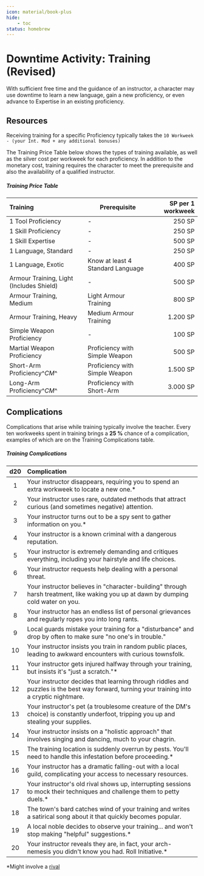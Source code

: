 ```yaml
---
icon: material/book-plus
hide:
    - toc
status: homebrew
---
```


# Downtime Activity: Training (Revised)

With sufficient free time and the guidance of an instructor, a character may use downtime to learn a new language, gain a new proficiency, or even advance to Expertise in an existing proficiency.

## Resources

Receiving training for a specific Proficiency typically takes the `10 Workweek - (your Int. Mod + any additional bonuses)`

The Training Price Table below shows the types of training available, as well as the silver cost per workweek for each proficiency. In addition to the monetary cost, training requires the character to meet the prerequisite and also the availability of a qualified instructor.

##### Training Price Table

| Training | Prerequisite | SP per 1 workweek |
|:--|---|--:|
| 1 Tool Proficiency | - | 250 SP |
| 1 Skill Proficiency | - | 250 SP |
| 1 Skill Expertise | - | 500 SP |
| 1 Language, Standard | - | 250 SP |
| 1 Language, Exotic | Know at least 4 Standard Language | 400 SP |
| Armour Training, Light (Includes Shield) | - | 500 SP |
| Armour Training, Medium | Light Armour Training | 800 SP |
| Armour Training, Heavy | Medium Armour Training | 1.200 SP |
| Simple Weapon Proficiency | - | 100 SP |
| Martial Weapon Proficiency | Proficiency with Simple Weapon | 500 SP |
| Short-Arm Proficiency^*CM*^ | Proficiency with Simple Weapon | 1.500 SP |
| Long-Arm Proficiency^*CM*^ | Proficiency with Short-Arm | 3.000 SP

## Complications

Complications that arise while training typically involve the teacher. Every ten workweeks spent in training brings a **25 %** chance of a complication, examples of which are on the Training Complications table.

##### Training Complications

| d20 | Complication |
|:---:|:---|
| 1  | Your instructor disappears, requiring you to spend an extra workweek to locate a new one.* |
| 2  | Your instructor uses rare, outdated methods that attract curious (and sometimes negative) attention. |
| 3  | Your instructor turns out to be a spy sent to gather information on you.* |
| 4  | Your instructor is a known criminal with a dangerous reputation. |
| 5  | Your instructor is extremely demanding and critiques everything, including your hairstyle and life choices. |
| 6  | Your instructor requests help dealing with a personal threat. |
| 7  | Your instructor believes in "character-building" through harsh treatment, like waking you up at dawn by dumping cold water on you. |
| 8  | Your instructor has an endless list of personal grievances and regularly ropes you into long rants. |
| 9  | Local guards mistake your training for a "disturbance" and drop by often to make sure "no one's in trouble." |
| 10 | Your instructor insists you train in random public places, leading to awkward encounters with curious townsfolk. |
| 11 | Your instructor gets injured halfway through your training, but insists it's "just a scratch."* |
| 12 | Your instructor decides that learning through riddles and puzzles is the best way forward, turning your training into a cryptic nightmare. |
| 13 | Your instructor's pet (a troublesome creature of the DM's choice) is constantly underfoot, tripping you up and stealing your supplies. |
| 14 | Your instructor insists on a "holistic approach" that involves singing and dancing, much to your chagrin. |
| 15 | The training location is suddenly overrun by pests. You'll need to handle this infestation before proceeding.* |
| 16 | Your instructor has a dramatic falling-out with a local guild, complicating your access to necessary resources. |
| 17 | Your instructor's old rival shows up, interrupting sessions to mock their techniques and challenge them to petty duels.* |
| 18 | The town's bard catches wind of your training and writes a satirical song about it that quickly becomes popular. |
| 19 | A local noble decides to observe your training... and won't stop making "helpful" suggestions.* |
| 20 | Your instructor reveals they are, in fact, your arch-nemesis you didn't know you had. Roll Initiative.* |

*Might involve a [rival]

[rival]: index.md#rivals
